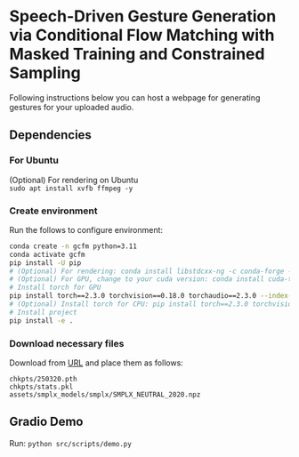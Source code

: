 # Speech-Driven Gesture Generation via Conditional Flow Matching with Masked Training and Constrained Sampling

Following instructions below you can host a webpage for generating gestures for your uploaded audio.

## Dependencies
### For Ubuntu
(Optional) For rendering on Ubuntu\
`sudo apt install xvfb ffmpeg -y`

### Create environment
Run the follows to configure environment:
```bash
conda create -n gcfm python=3.11
conda activate gcfm
pip install -U pip
# (Optional) For rendering: conda install libstdcxx-ng -c conda-forge -y
# (Optional) For GPU, change to your cuda version: conda install cuda-toolkit -c nvidia/label/cuda-12.1.1 -y
# Install torch for GPU
pip install torch==2.3.0 torchvision==0.18.0 torchaudio==2.3.0 --index-url https://download.pytorch.org/whl/cu121
# (Optional) Install torch for CPU: pip install torch==2.3.0 torchvision==0.18.0 torchaudio==2.3.0
# Install project
pip install -e .
```

### Download necessary files
Download from [URL](https://drive.google.com/drive/folders/13TG1igXPMdG48TgyI8Zfo_pYDV_xEfeO?usp=sharing) and place them as follows:
```
chkpts/250320.pth
chkpts/stats.pkl
assets/smplx_models/smplx/SMPLX_NEUTRAL_2020.npz
```

## Gradio Demo
Run: `python src/scripts/demo.py`